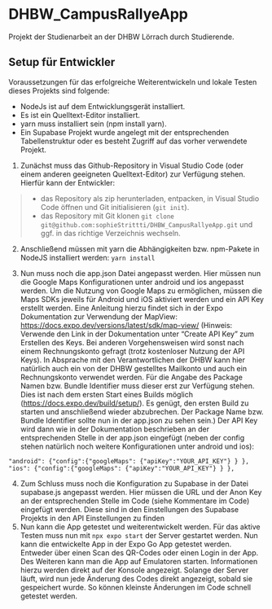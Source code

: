 # DHBW_CampusRallyeApp

Projekt der Studienarbeit an der DHBW Lörrach durch Studierende.

## Setup für Entwickler
Voraussetzungen für das erfolgreiche Weiterentwickeln und lokale Testen dieses Projekts sind folgende:
- NodeJs ist auf dem Entwicklungsgerät installiert.
- Es ist ein Quelltext-Editor installiert.
- yarn muss installiert sein (npm install yarn).
- Ein Supabase Projekt wurde angelegt mit der entsprechenden Tabellenstruktur oder es besteht Zugriff auf das vorher verwendete Projekt.

1. Zunächst muss das Github-Repository in Visual Studio Code (oder einem anderen geeigneten Quelltext-Editor) zur Verfügung stehen. Hierfür kann der Entwickler:
> - das Repository als zip herunterladen, entpacken, in Visual Studio Code öffnen und Git initialisieren (`git init`).
> - das Repository mit Git klonen 
`git clone git@github.com:sophieStrittti/DHBW_CampusRallyeApp.git` 
und ggf. in das richtige Verzeichnis wechseln.

2. Anschließend müssen mit yarn die Abhängigkeiten bzw. npm-Pakete in NodeJS installiert werden: 
`yarn install`

3. Nun muss noch die app.json Datei angepasst werden. Hier müssen nun die Google Maps Konfigurationen unter android und ios angepasst werden. Um die Nutzung von Google Maps zu ermöglichen, müssen die Maps SDKs jeweils für Android und iOS aktiviert werden und ein API Key erstellt werden. Eine Anleitung hierzu findet sich in der Expo Dokumentation zur Verwendung der MapView: https://docs.expo.dev/versions/latest/sdk/map-view/ (Hinweis: Verwende den Link in der Dokumentation unter “Create API Key” zum Erstellen des Keys. Bei anderen Vorgehensweisen wird sonst nach einem Rechnungskonto gefragt (trotz kostenloser Nutzung der API Keys). In Absprache mit den Verantwortlichen der DHBW kann hier natürlich auch ein von der DHBW gestelltes Mailkonto und auch ein Rechnungskonto verwendet werden. Für die Angabe des Package Namen bzw. Bundle Identifier muss dieser erst zur Verfügung stehen. Dies ist nach dem ersten Start eines Builds möglich (https://docs.expo.dev/build/setup/). Es genügt, den ersten Build zu starten und anschließend wieder abzubrechen. Der Package Name bzw. Bundle Identifier sollte nun in der app.json zu sehen sein.)
Der API Key wird dann wie in der Dokumentation beschrieben an der entsprechenden Stelle in der app.json eingefügt (neben der config stehen natürlich noch weitere Konfigurationen unter android und ios):

`"android": {"config":{"googleMaps": {"apiKey":"YOUR_API_KEY"} } },
"ios": {"config":{"googleMaps": {"apiKey":"YOUR_API_KEY"} } },`

4. Zum Schluss muss noch die Konfiguration zu Supabase in der Datei supabase.js angepasst werden. Hier müssen die URL und der Anon Key an der entsprechenden Stelle im Code (siehe Kommentare im Code) eingefügt werden. Diese sind in den Einstellungen des Supabase Projekts in den API Einstellungen zu finden
5. Nun kann die App getestet und weiterentwickelt werden. Für das aktive Testen muss nun mit `npx expo start` der Server gestartet werden. Nun kann die entwickelte App in der Expo Go App getestet werden. Entweder über einen Scan des QR-Codes oder einen Login in der App. Des Weiteren kann man die App auf Emulatoren starten. Informationen hierzu werden direkt auf der Konsole angezeigt.
Solange der Server läuft, wird nun jede Änderung des Codes direkt angezeigt, sobald sie gespeichert wurde. So können kleinste Änderungen im Code schnell getestet werden.
